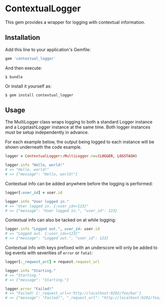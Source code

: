 # ContextualLogger

This gem provides a wrapper for logging with contextual information.

## Installation

Add this line to your application's Gemfile:

```ruby
gem 'contextual_logger'
```

And then execute:

    $ bundle

Or install it yourself as:

    $ gem install contextual_logger

## Usage

The MultiLogger class wraps logging to both a standard Logger instance
and a LogstashLogger instance at the same time. Both logger instances
must be setup independently in advance.

For each example below, the output being logged to each instance will be
shown underneath the code example.

```ruby
logger = ContextualLogger::MultiLogger.new(LOGGER, LOGSTASH)

logger.info "Hello, world!"
# => "Hello, world!"
# => {"message": "Hello, world!"}
```

Contextual info can be added anywhere before the logging is performed:
```ruby
logger[:user_id] = user.id

logger.info "User logged in."
# => "User logged in. {:user_id=>123}"
# => {"message": "User logged in.", "user_id": 123}
```

Contextual info can also be tacked on at while logging:
```ruby
logger.info "Logged out.", user_id: user.id
# => "Logged out. {:user_id=>123}"
# => {"message": "Logged out.", "user_id": 123}
```

Contextual info with keys prefixed with an underscore will only
be added to log events with severities of `error` or `fatal`:
```ruby
logger[:_request_url] = request.request_url

logger.info "Starting."
# => "Starting."
# => {"message": "Starting."}

logger.error "Failed!"
# => "Failed! {:_request_url=>'http://localhost:9292/foo/bar'}
# => {"message": "Failed!", "_request_url": "http://localhost:9292/foo/bar"}
```
